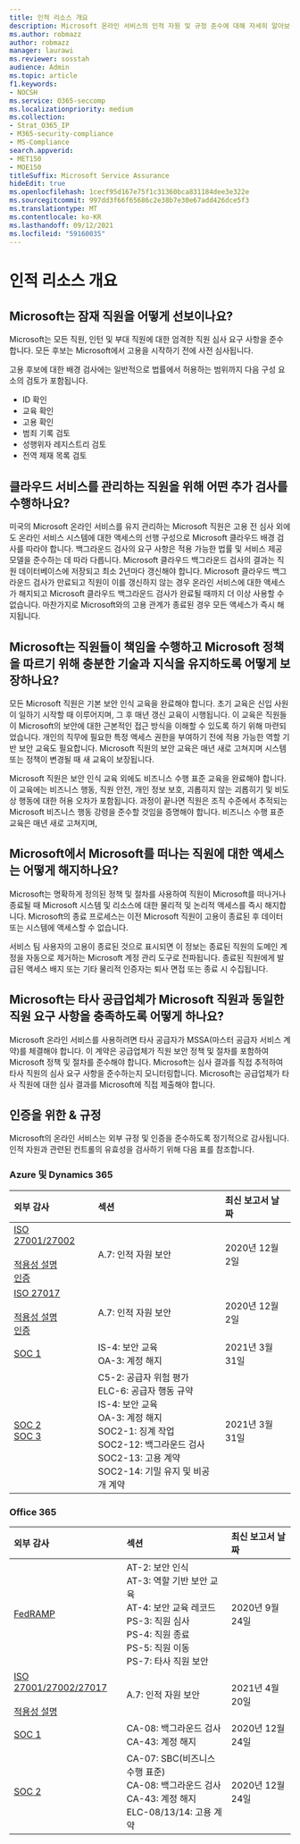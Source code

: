 ```yaml
---
title: 인적 리소스 개요
description: Microsoft 온라인 서비스의 인적 자원 및 규정 준수에 대해 자세히 알아보습니다.
ms.author: robmazz
author: robmazz
manager: laurawi
ms.reviewer: sosstah
audience: Admin
ms.topic: article
f1.keywords:
- NOCSH
ms.service: O365-seccomp
ms.localizationpriority: medium
ms.collection:
- Strat_O365_IP
- M365-security-compliance
- MS-Compliance
search.appverid:
- MET150
- MOE150
titleSuffix: Microsoft Service Assurance
hideEdit: true
ms.openlocfilehash: 1cecf95d167e75f1c31360bca831184dee3e322e
ms.sourcegitcommit: 997dd3f66f65686c2e38b7e30e67add426dce5f3
ms.translationtype: MT
ms.contentlocale: ko-KR
ms.lasthandoff: 09/12/2021
ms.locfileid: "59160035"
---
```

# <a name="human-resources-overview"></a>인적 리소스 개요

## <a name="how-does-microsoft-screen-prospective-employees"></a>Microsoft는 잠재 직원을 어떻게 선보이나요?

Microsoft는 모든 직원, 인턴 및 부대 직원에 대한 엄격한 직원 심사 요구 사항을 준수합니다. 모든 후보는 Microsoft에서 고용을 시작하기 전에 사전 심사됩니다.

고용 후보에 대한 배경 검사에는 일반적으로 법률에서 허용하는 범위까지 다음 구성 요소의 검토가 포함됩니다.

- ID 확인
- 교육 확인
- 고용 확인
- 범죄 기록 검토
- 성행위자 레지스트리 검토
- 전역 제재 목록 검토

## <a name="what-additional-checks-are-performed-for-employees-that-manage-cloud-services"></a>클라우드 서비스를 관리하는 직원을 위해 어떤 추가 검사를 수행하나요?

미국의 Microsoft 온라인 서비스를 유지 관리하는 Microsoft 직원은 고용 전 심사 외에도 온라인 서비스 시스템에 대한 액세스의 선행 구성으로 Microsoft 클라우드 배경 검사를 따라야 합니다. 백그라운드 검사의 요구 사항은 적용 가능한 법률 및 서비스 제공 모델을 준수하는 데 따라 다릅니다. Microsoft 클라우드 백그라운드 검사의 결과는 직원 데이터베이스에 저장되고 최소 2년마다 갱신해야 합니다. Microsoft 클라우드 백그라운드 검사가 만료되고 직원이 이를 갱신하지 않는 경우 온라인 서비스에 대한 액세스가 해지되고 Microsoft 클라우드 백그라운드 검사가 완료될 때까지 더 이상 사용할 수 없습니다. 마찬가지로 Microsoft와의 고용 관계가 종료된 경우 모든 액세스가 즉시 해지됩니다.

## <a name="how-does-microsoft-ensure-employees-maintain-sufficient-skills-and-knowledge-to-perform-their-responsibilities-and-follow-microsoft-policies"></a>Microsoft는 직원들이 책임을 수행하고 Microsoft 정책을 따르기 위해 충분한 기술과 지식을 유지하도록 어떻게 보장하나요?

모든 Microsoft 직원은 기본 보안 인식 교육을 완료해야 합니다. 초기 교육은 신입 사원이 일하기 시작할 때 이루어지며, 그 후 매년 갱신 교육이 시행됩니다. 이 교육은 직원들이 Microsoft의 보안에 대한 근본적인 접근 방식을 이해할 수 있도록 하기 위해 마련되었습니다. 개인의 직무에 필요한 특정 액세스 권한을 부여하기 전에 적용 가능한 역할 기반 보안 교육도 필요합니다. Microsoft 직원의 보안 교육은 매년 새로 고쳐지며 시스템 또는 정책이 변경될 때 새 교육이 보장됩니다.

Microsoft 직원은 보안 인식 교육 외에도 비즈니스 수행 표준 교육을 완료해야 합니다. 이 교육에는 비즈니스 행동, 직원 안전, 개인 정보 보호, 괴롭히지 않는 괴롭히기 및 비도상 행동에 대한 허용 오차가 포함됩니다. 과정이 끝나면 직원은 조직 수준에서 추적되는 Microsoft 비즈니스 행동 강령을 준수할 것임을 증명해야 합니다. 비즈니스 수행 표준 교육은 매년 새로 고쳐지며,

## <a name="how-does-microsoft-revoke-access-for-employees-who-leave-microsoft"></a>Microsoft에서 Microsoft를 떠나는 직원에 대한 액세스는 어떻게 해지하나요?

Microsoft는 명확하게 정의된 정책 및 절차를 사용하여 직원이 Microsoft를 떠나거나 종료될 때 Microsoft 시스템 및 리소스에 대한 물리적 및 논리적 액세스를 즉시 해지합니다. Microsoft의 종료 프로세스는 이전 Microsoft 직원이 고용이 종료된 후 데이터 또는 시스템에 액세스할 수 없습니다.

서비스 팀 사용자의 고용이 종료된 것으로 표시되면 이 정보는 종료된 직원의 도메인 계정을 자동으로 제거하는 Microsoft 계정 관리 도구로 전파됩니다. 종료된 직원에게 발급된 액세스 배지 또는 기타 물리적 인증자는 퇴사 면접 또는 종료 시 수집됩니다.

## <a name="how-does-microsoft-ensure-third-party-suppliers-meet-the-same-personnel-requirements-as-microsoft-employees"></a>Microsoft는 타사 공급업체가 Microsoft 직원과 동일한 직원 요구 사항을 충족하도록 어떻게 하나요?

Microsoft 온라인 서비스를 사용하려면 타사 공급자가 MSSA(마스터 공급자 서비스 계약)를 체결해야 합니다. 이 계약은 공급업체가 직원 보안 정책 및 절차를 포함하여 Microsoft 정책 및 절차를 준수해야 합니다. Microsoft는 심사 결과를 직접 추적하여 타사 직원의 심사 요구 사항을 준수하는지 모니터링합니다. Microsoft는 공급업체가 타사 직원에 대한 심사 결과를 Microsoft에 직접 제출해야 합니다.

## <a name="related-external-regulations--certifications"></a>인증을 위한 & 규정

Microsoft의 온라인 서비스는 외부 규정 및 인증을 준수하도록 정기적으로 감사됩니다. 인적 자원과 관련된 컨트롤의 유효성을 검사하기 위해 다음 표를 참조합니다.

### <a name="azure-and-dynamics-365"></a>Azure 및 Dynamics 365

| **외부 감사** | **섹션** | **최신 보고서 날짜** |
|:--------------------|:------------|:-----------------------|  
| [ISO 27001/27002](https://servicetrust.microsoft.com/ViewPage/MSComplianceGuideV3?command=Download&downloadType=Document&downloadId=e9116047-f327-430c-a83f-166b7e561ad6&tab=7027ead0-3d6b-11e9-b9e1-290b1eb4cdeb&docTab=7027ead0-3d6b-11e9-b9e1-290b1eb4cdeb_ISO_Reports) <br><br> [적용성 설명](https://servicetrust.microsoft.com/ViewPage/MSComplianceGuideV3?command=Download&downloadType=Document&downloadId=00af6c3e-7f3e-4e0d-8b0e-79f45ef2cef1&tab=7027ead0-3d6b-11e9-b9e1-290b1eb4cdeb&docTab=7027ead0-3d6b-11e9-b9e1-290b1eb4cdeb_ISO_Reports) <br> [인증](https://servicetrust.microsoft.com/ViewPage/MSComplianceGuideV3?command=Download&downloadType=Document&downloadId=d7af5304-3a31-40e6-9abb-e26352305d41&tab=7027ead0-3d6b-11e9-b9e1-290b1eb4cdeb&docTab=7027ead0-3d6b-11e9-b9e1-290b1eb4cdeb_ISO_Reports) | A.7: 인적 자원 보안 | 2020년 12월 2일 |
| [ISO 27017](https://servicetrust.microsoft.com/ViewPage/MSComplianceGuideV3?command=Download&downloadType=Document&downloadId=e9116047-f327-430c-a83f-166b7e561ad6&tab=7027ead0-3d6b-11e9-b9e1-290b1eb4cdeb&docTab=7027ead0-3d6b-11e9-b9e1-290b1eb4cdeb_ISO_Reports) <br><br> [적용성 설명](https://servicetrust.microsoft.com/ViewPage/MSComplianceGuideV3?command=Download&downloadType=Document&downloadId=a3bca0ac-867d-4204-b66b-13665f5f1e8d&tab=7027ead0-3d6b-11e9-b9e1-290b1eb4cdeb&docTab=7027ead0-3d6b-11e9-b9e1-290b1eb4cdeb_ISO_Reports) <br> [인증](https://servicetrust.microsoft.com/ViewPage/MSComplianceGuideV3?command=Download&downloadType=Document&downloadId=25718a8a-f34d-41e1-a95a-c49246508787&tab=7027ead0-3d6b-11e9-b9e1-290b1eb4cdeb&docTab=7027ead0-3d6b-11e9-b9e1-290b1eb4cdeb_ISO_Reports) | A.7: 인적 자원 보안 | 2020년 12월 2일 |
| [SOC 1](https://servicetrust.microsoft.com/ViewPage/MSComplianceGuideV3?command=Download&downloadType=Document&downloadId=b8721ebd-af20-42fe-b22f-8332b0a19517&tab=7027ead0-3d6b-11e9-b9e1-290b1eb4cdeb&docTab=7027ead0-3d6b-11e9-b9e1-290b1eb4cdeb_SOC_%2F_SSAE_16_Reports) | IS-4: 보안 교육 <br> OA-3: 계정 해지 | 2021년 3월 31일 |
| [SOC 2](https://servicetrust.microsoft.com/ViewPage/MSComplianceGuideV3?command=Download&downloadType=Document&downloadId=234a0f57-83c1-4afc-a586-a0e7a59592f7&tab=7027ead0-3d6b-11e9-b9e1-290b1eb4cdeb&docTab=7027ead0-3d6b-11e9-b9e1-290b1eb4cdeb_SOC_%2F_SSAE_16_Reports) <br> [SOC 3](https://servicetrust.microsoft.com/ViewPage/MSComplianceGuideV3?command=Download&downloadType=Document&downloadId=75c8cbf6-e456-473c-a05e-34fea888ec2a&tab=7027ead0-3d6b-11e9-b9e1-290b1eb4cdeb&docTab=7027ead0-3d6b-11e9-b9e1-290b1eb4cdeb_SOC_%2F_SSAE_16_Reports) | C5-2: 공급자 위험 평가 <br> ELC-6: 공급자 행동 규약 <br> IS-4: 보안 교육 <br> OA-3: 계정 해지 <br> SOC2-1: 징계 작업 <br> SOC2-12: 백그라운드 검사 <br> SOC2-13: 고용 계약 <br> SOC2-14: 기밀 유지 및 비공개 계약 | 2021년 3월 31일 |

### <a name="office-365"></a>Office 365

| **외부 감사** | **섹션** | **최신 보고서 날짜** |
|:--------------------|:------------|:-----------------------|  
| [FedRAMP](https://compliance.microsoft.com/compliancemanager) | AT-2: 보안 인식 <br> AT-3: 역할 기반 보안 교육 <br> AT-4: 보안 교육 레코드 <br> PS-3: 직원 심사 <br> PS-4: 직원 종료 <br> PS-5: 직원 이동 <br> PS-7: 타사 직원 보안 | 2020년 9월 24일 |
| [ISO 27001/27002/27017](https://servicetrust.microsoft.com/ViewPage/MSComplianceGuideV3?command=Download&downloadType=Document&downloadId=8d625374-4f2d-49f8-9d37-a4281ba98222&tab=7027ead0-3d6b-11e9-b9e1-290b1eb4cdeb&docTab=7027ead0-3d6b-11e9-b9e1-290b1eb4cdeb_ISO_Reports) <br><br> [적용성 설명](https://servicetrust.microsoft.com/ViewPage/MSComplianceGuideV3?command=Download&downloadType=Document&downloadId=c0df4ce8-c77e-4183-84eb-c8688470d8b1&tab=7027ead0-3d6b-11e9-b9e1-290b1eb4cdeb&docTab=7027ead0-3d6b-11e9-b9e1-290b1eb4cdeb_ISO_Reports) | A.7: 인적 자원 보안 | 2021년 4월 20일 |
| [SOC 1](https://servicetrust.microsoft.com/ViewPage/MSComplianceGuideV3?command=Download&downloadType=Document&downloadId=90df3f9c-3aaf-4dbf-99d0-ca9f2991721b&tab=7027ead0-3d6b-11e9-b9e1-290b1eb4cdeb&docTab=7027ead0-3d6b-11e9-b9e1-290b1eb4cdeb_SOC_%2F_SSAE_16_Reports) | CA-08: 백그라운드 검사 <br> CA-43: 계정 해지 | 2020년 12월 24일 |
| [SOC 2](https://servicetrust.microsoft.com/ViewPage/MSComplianceGuideV3?command=Download&downloadType=Document&downloadId=a73c1738-7892-42b7-acd3-87b6371c53f6&tab=7027ead0-3d6b-11e9-b9e1-290b1eb4cdeb&docTab=7027ead0-3d6b-11e9-b9e1-290b1eb4cdeb_SOC_%2F_SSAE_16_Reports) | CA-07: SBC(비즈니스 수행 표준) <br> CA-08: 백그라운드 검사 <br> CA-43: 계정 해지 <br> ELC-08/13/14: 고용 계약 | 2020년 12월 24일 |
